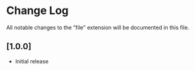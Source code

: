 # Change Log

All notable changes to the "file" extension will be documented in this file.

## [1.0.0]

- Initial release
